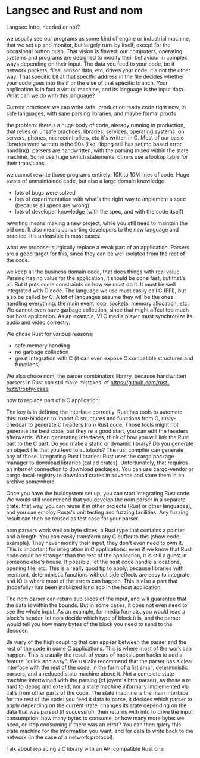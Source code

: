 # Langsec and Rust and nom



   Langsec intro, needed or not?

we usually see our programs as some kind of engine or industrial machine,
that we set up and monitor, but largely runs by itself, except for the
occasional button push. That vision is flawed: our computers, operating systems
and programs are designed to modify their behaviour in complex ways
depending on their input.
The data you feed to your code, be it network packets, files, sensor data,
etc, drives your code, it's not the other way. That specific bit at that specific
address in the file decides whether your code goes into the if or the else
of that specific branch. Your application is in fact a virtual machine,
and its language is the input data. What can we do with this language?

Current practices: we can write safe, production ready code right now,
in safe languages, with sane parsing libraries, and maybe formal proofs

the problem: there's a huge body of code, already running in production,
that relies on unsafe practices.
libraries, services, operating systems, on servers, phones, microcontrollers, etc
it's written in C. Most of our basic libraries were written in the 90s
(like, libpng still has setjmp based error handling).
parsers are handwritten, with the parsing mixed within the state
machine. Some use huge switch statements, others use a lookup table for their
transitions.

we cannot rewrite those programs entirely: 10K to 10M lines of code.
Huge swats of unmaintained code, but also a large domain knowledge:
- lots of bugs were solved
- lots of experimentation with what's the right way to implement a spec
(because all specs are wrong)
- lots of developer knowledge (with the spec, and with the code itself)

rewriting means making a new project, while you still need to maintain the old
one. It also means converting developers to the new language and practice.
It's unfeasible in most cases.

what we propose: surgically replace a weak part of an application.
Parsers are a good target for this, since they can be well isolated
from the rest of the code.

we keep all the business domain code, that does things with real value.
Parsing has no value for the application, it should be done fast,
but that's all.
But it puts some constraints on how we must do it. It must be well
integrated with C code. The language we use must easily call C (FFI),
but also be called by C. A lot of languages assume they will be
the ones handling everything: the main event loop, sockets,
memory allocation, etc.
We cannot even have garbage collection, since that might affect
too much our host application. As an example, VLC media player
must synchronize its audio and video correctly.

We chose Rust for various reasons:
- safe memory handling
- no garbage collection
- great integration with C (it can even expose C compatible structures and functions)

We also chose nom, the parser combinators library, because
handwritten parsers in Rust can still make mistakes.
cf https://github.com/rust-fuzz/trophy-case

how to replace part of a C application:

The key is in defining the interface correctly. Rust has tools to automate
this: rust-bindgen to import C structures and functions from C,
rusty-cheddar to generate C headers from Rust code. Those tools
might not generate the best code, but they're a good start,
you can edit the headers afterwards.
When generating interfaces, think of how you will link the Rust
part to the C part. Do you make a static or dynamic library?
Do you generate an object file that you feed to autotools?
The rust compiler can generate any of those.
Integrating Rust libraries: Rust uses the cargo package manager
to download libraries (called crates). Unfortunately,
that requires an internet connection to download packages.
You can use cargo-vendor or cargo-local-registry to download
crates in advance and store them in an archive somewhere.

Once you have the buildsystem set up, you can start integrating
Rust code.
We would still recommend that you develop the nom parser in a separate
crate: that way, you can reuse it in other projects (Rust or other languages),
and you can employ Rusts's unit testing and fuzzing facilities.
Any fuzzing result can then be reused as test case for your parser.

nom parsers work well on byte slices, a Rust type that contains a pointer
and a length. You can easily transform any C buffer to this (show code example).
They never modify their input, they don't even need to own it.
This is important for integration in C applications: even if we know that
Rust code could be stronger than the rest of the application, it is still
a guest in someone else's house. If possible, let the host code handle
allocations, opening file, etc. This is a really good tip to apply,
because libraries with reentrant, deterministic functions without side
effects are easy to integrate, and IO is where most of the errors can happen.
This is also a part that (hopefully) has been stabilized long ago in the
host application.

The nom parser can return sub slices of the input, and will guarantee
that the data is within the bounds. But in some cases, it does not even
need to see the whole input. As an example, for media formats, you would
read a block's header, let nom decide which type of block it is, and the
parser would tell you how many bytes of the block you need to send to the
decoder.

Be wary of the high coupling that can appear between the parser and the rest
of the code in some C applications. This is where most of the work can happen.
This is usually the result of years of hacks upon hacks to add a feature
"quick and easy".
We usually recommend that the parser has a clear interface with the rest of the
code, in the form of a list small, deterministic parsers, and a reduced state
machine above it. Not a complete state machine intertwined with the parsing
(cf joyent's http parser), as those a re hard to debug and extend, nor a state
machine informally implemented via calls from other parts of the code.
The state machine is the main interface for the rest of the code: you feed it
data to parse, it decides which parser to apply depending on the current state,
changes its state depending on the data that was parsed (if successful), then
returns with info to drive the input consumption: how many bytes to consume,
or how many more bytes we need, or stop consuming if there was an error?
You can then query this state machine for the information you want, and for
data to write back to the network (in the case of a network protocol).


Talk about replacing a C library with an API compatible Rust one
